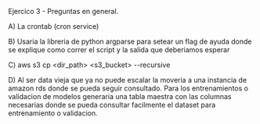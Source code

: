 




Ejercico 3 - Preguntas en general.

A) La crontab (cron service)

B) Usaria la libreria de python argparse para setear un flag de ayuda donde se explique como correr el script y la
salida que deberiamos esperar

C) aws s3 cp <dir_path> <s3_bucket> --recursive

D) Al ser data vieja que ya no puede escalar la moveria a una instancia de amazon rds donde se pueda seguir consultado.
Para los entrenamientos o validacion de modelos generaria una tabla maestra con las columnas necesarias donde se pueda
consultar facilmente el dataset para entrenamiento o validacion.
